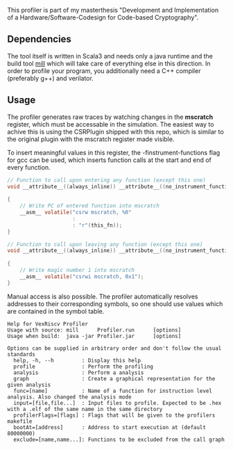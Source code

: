 
This profiler is part of my masterthesis "Development and Implementation of a Hardware/Software-Codesign for Code-based Cryptography".

## Dependencies

The tool itself is written in Scala3 and needs only a java runtime and the build tool [mill](https://github.com/com-lihaoyi/mill) 
which will take care of everything else in this direction. In order to profile your program, you additionally need a C++ compiler 
(preferably g++) and verilator.

## Usage

The profiler generates raw traces by watching changes in the **mscratch** register, which must be accessable in the simulation. 
The easiest way to achive this is using the CSRPlugin shipped with this repo, which is similar to the original plugin with the mscratch 
register made visible.

To insert meaningful values in this register, the -finstrument-functions flag for gcc can be used, which inserts function calls 
at the start and end of every function.

```c
// Function to call upon entering any function (except this one)
void __attribute__((always_inline)) __attribute__((no_instrument_function)) __cyg_profile_func_enter(void *this_fn,
                                                                                                     __attribute__((unused)) void *call_site)
{
    // Write PC of entered function into mscratch
    __asm__ volatile("csrw mscratch, %0"
                     :
                     : "r"(this_fn));
}

// Function to call upon leaving any function (except this one)
void __attribute__((always_inline)) __attribute__((no_instrument_function)) __cyg_profile_func_exit(__attribute__((unused)) void *this_fn,
                                                                                                    __attribute__((unused)) void *call_site)
{
    // Write magic number 1 into mscratch
    __asm__ volatile("csrwi mscratch, 0x1");
}
```

Manual access is also possible. The profiler automatically resolves addresses to their corresponding symbols, so one should use 
values which are contained in the symbol table.

```
Help for VexRiscv Profiler
Usage with source: mill      Profiler.run      [options]
Usage when build:  java -jar Profiler.jar      [options]

Options can be supplied in arbitrary order and don't follow the usual standards
  help, -h, --h         : Display this help
  profile               : Perform the profiling
  analysis              : Perform a analysis
  graph                 : Create a graphical representation for the given analysis
  func=[name]           : Name of a function for instruction level analysis. Also changed the analysis mode
  input=[file,file...]  : Input files to profile. Expected to be .hex with a .elf of the same name in the same directory
  profilerFlags=[flags] : Flags that will be given to the profilers makefile
  bootAt=[address]      : Address to start execution at (default 80000000)
  exclude=[name,name...]: Functions to be excluded from the call graph
```
